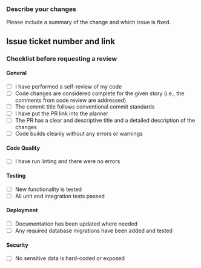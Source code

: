 ### Describe your changes
Please include a summary of the change and which issue is fixed.

## Issue ticket number and link

### Checklist before requesting a review
#### General
- [ ] I have performed a self-review of my code
- [ ] Code changes are considered complete for the given story (i.e., the comments from code review are addressed)
- [ ] The commit title follows conventional commit standards
- [ ] I have put the PR link into the planner
- [ ] The PR has a clear and descriptive title and a detailed description of the changes
- [ ] Code builds cleanly without any errors or warnings

#### Code Quality
- [ ] I have run linting and there were no errors

#### Testing
- [ ] New functionality is tested
- [ ] All unit and integration tests passed

#### Deployment
- [ ] Documentation has been updated where needed
- [ ] Any required database migrations have been added and tested

#### Security
- [ ] No sensitive data is hard-coded or exposed
